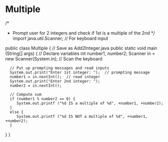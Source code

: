 # Multiple
/*
 * Prompt user for 2 integers and check if 1st is a multiple of the 2nd
 */
import java.util.Scanner;  // For keyboard input

public class Multiple {   // Save as Add2Integer.java
   public static void main (String[] args) {
      // Declare variables
      int number1, number2;
      Scanner in = new Scanner(System.in);  // Scan the keyboard
      
      // Put up prompting messages and read inputs
      System.out.print("Enter 1st integer: ");  // prompting message
      number1 = in.nextInt();  // read integer
      System.out.print("Enter 2nd integer: ");
      number2 = in.nextInt();
      
      // Compute sum
      if (number1 % number2 == 0) {
         System.out.printf ("%d IS a multiple of %d", +number1, +number2);
      }
      else {
         System.out.printf ("%d IS NOT a multiple of %d", +number1, +number2);
      }
      
   }
}
